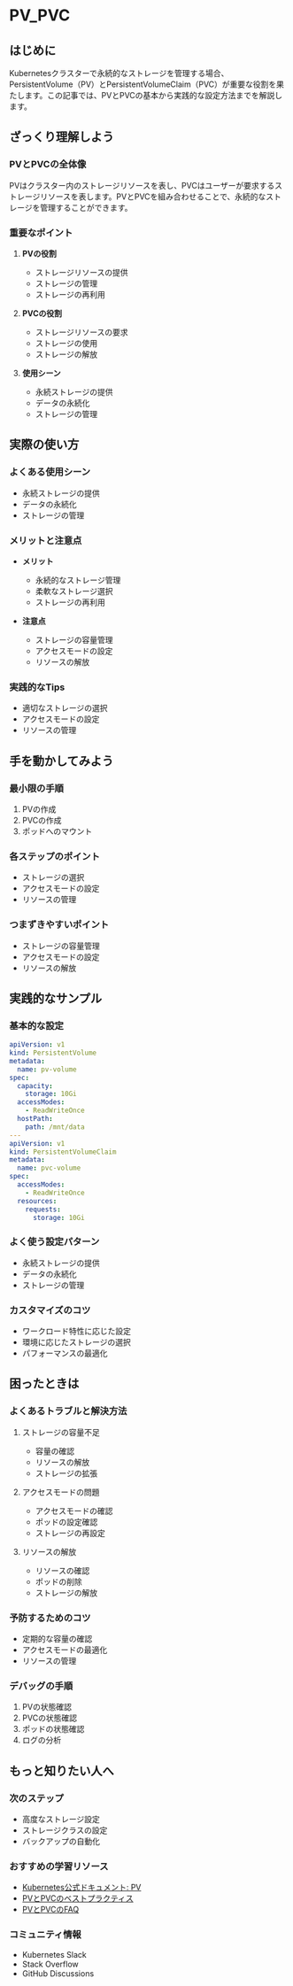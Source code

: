 # PV_PVC

## はじめに
Kubernetesクラスターで永続的なストレージを管理する場合、PersistentVolume（PV）とPersistentVolumeClaim（PVC）が重要な役割を果たします。この記事では、PVとPVCの基本から実践的な設定方法までを解説します。

## ざっくり理解しよう

### PVとPVCの全体像
PVはクラスター内のストレージリソースを表し、PVCはユーザーが要求するストレージリソースを表します。PVとPVCを組み合わせることで、永続的なストレージを管理することができます。

### 重要なポイント
1. **PVの役割**
   - ストレージリソースの提供
   - ストレージの管理
   - ストレージの再利用

2. **PVCの役割**
   - ストレージリソースの要求
   - ストレージの使用
   - ストレージの解放

3. **使用シーン**
   - 永続ストレージの提供
   - データの永続化
   - ストレージの管理

## 実際の使い方

### よくある使用シーン
- 永続ストレージの提供
- データの永続化
- ストレージの管理

### メリットと注意点
- **メリット**
  - 永続的なストレージ管理
  - 柔軟なストレージ選択
  - ストレージの再利用

- **注意点**
  - ストレージの容量管理
  - アクセスモードの設定
  - リソースの解放

### 実践的なTips
- 適切なストレージの選択
- アクセスモードの設定
- リソースの管理

## 手を動かしてみよう

### 最小限の手順
1. PVの作成
2. PVCの作成
3. ポッドへのマウント

### 各ステップのポイント
- ストレージの選択
- アクセスモードの設定
- リソースの管理

### つまずきやすいポイント
- ストレージの容量管理
- アクセスモードの設定
- リソースの解放

## 実践的なサンプル

### 基本的な設定
```yaml
apiVersion: v1
kind: PersistentVolume
metadata:
  name: pv-volume
spec:
  capacity:
    storage: 10Gi
  accessModes:
    - ReadWriteOnce
  hostPath:
    path: /mnt/data
---
apiVersion: v1
kind: PersistentVolumeClaim
metadata:
  name: pvc-volume
spec:
  accessModes:
    - ReadWriteOnce
  resources:
    requests:
      storage: 10Gi
```

### よく使う設定パターン
- 永続ストレージの提供
- データの永続化
- ストレージの管理

### カスタマイズのコツ
- ワークロード特性に応じた設定
- 環境に応じたストレージの選択
- パフォーマンスの最適化

## 困ったときは

### よくあるトラブルと解決方法
1. ストレージの容量不足
   - 容量の確認
   - リソースの解放
   - ストレージの拡張

2. アクセスモードの問題
   - アクセスモードの確認
   - ポッドの設定確認
   - ストレージの再設定

3. リソースの解放
   - リソースの確認
   - ポッドの削除
   - ストレージの解放

### 予防するためのコツ
- 定期的な容量の確認
- アクセスモードの最適化
- リソースの管理

### デバッグの手順
1. PVの状態確認
2. PVCの状態確認
3. ポッドの状態確認
4. ログの分析

## もっと知りたい人へ

### 次のステップ
- 高度なストレージ設定
- ストレージクラスの設定
- バックアップの自動化

### おすすめの学習リソース
- [Kubernetes公式ドキュメント: PV](https://kubernetes.io/docs/concepts/storage/persistent-volumes/)
- [PVとPVCのベストプラクティス](https://kubernetes.io/docs/concepts/storage/persistent-volumes/)
- [PVとPVCのFAQ](https://kubernetes.io/docs/concepts/storage/persistent-volumes/)

### コミュニティ情報
- Kubernetes Slack
- Stack Overflow
- GitHub Discussions 
